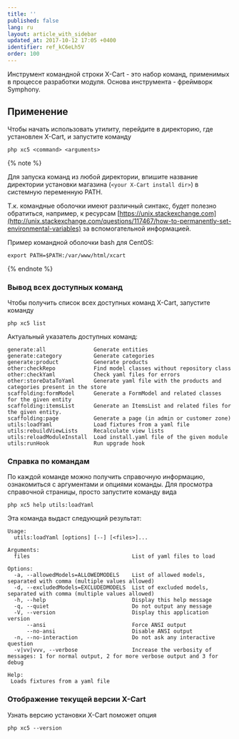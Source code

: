 ```yaml
---
title: ''
published: false
lang: ru
layout: article_with_sidebar
updated_at: 2017-10-12 17:05 +0400
identifier: ref_kC6eLh5V
order: 100
---
```


Инструмент командной строки X-Cart - это набор команд, применимых в процессе разработки модуля.  Основа инструмента - фреймворк Symphony.

## Применение

Чтобы начать использовать утилиту, перейдите в директорию, где установлен X-Cart, и запустите команду

```
php xc5 <command> <arguments>
```

{% note %}

Для запуска команд из любой директории, впишите название директории установки магазина (`<your X-Cart install dir>`) в системную переменную PATH. 

Т.к. командные оболочки имеют различный синтакс, будет полезно обратиться, например, к ресурсам [https://unix.stackexchange.com](http://unix.stackexchange.com/questions/117467/how-to-permanently-set-environmental-variables) за вспомогательной информацией.

Пример командной оболочки bash для CentOS:

```
export PATH=$PATH:/var/www/html/xcart
```

{% endnote %}

### Вывод всех доступных команд

Чтобы получить список всех доступных команд X-Cart, запустите команду

```
php xc5 list
```

Актуальный указатель доступных команд:

```
generate:all               Generate entities
generate:category          Generate categories
generate:product           Generate products
other:checkRepo            Find model classes without repository class
other:checkYaml            Check yaml files for errors
other:storeDataToYaml      Generate yaml file with the products and categories present in the store
scaffolding:formModel      Generate a FormModel and related classes for the given entity
scaffolding:itemsList      Generate an ItemsList and related files for the given entity.
scaffolding:page           Generate a page (in admin or customer zone)
utils:loadYaml             Load fixtures from a yaml file
utils:rebuildViewLists     Recalculate view lists
utils:reloadModuleInstall  Load install.yaml file of the given module
utils:runHook              Run upgrade hook
```

### Справка по командам

По каждой команде можно получить справочную информацию, ознакомиться с аргументами и опциями команды. Для просмотра справочной страницы, просто запустите команду вида 

```
php xc5 help utils:loadYaml
```

Эта команда выдаст следующий результат:

```
Usage:
  utils:loadYaml [options] [--] [<files>]...

Arguments:
  files                                List of yaml files to load

Options:
  -a, --allowedModels=ALLOWEDMODELS    List of allowed models, separated with comma (multiple values allowed)
  -d, --excludedModels=EXCLUDEDMODELS  List of excluded models, separated with comma (multiple values allowed)
  -h, --help                           Display this help message
  -q, --quiet                          Do not output any message
  -V, --version                        Display this application version
      --ansi                           Force ANSI output
      --no-ansi                        Disable ANSI output
  -n, --no-interaction                 Do not ask any interactive question
  -v|vv|vvv, --verbose                 Increase the verbosity of messages: 1 for normal output, 2 for more verbose output and 3 for debug

Help:
 Loads fixtures from a yaml file
```

### Отображение текущей версии X-Cart

Узнать версию установки X-Cart поможет опция

```
php xc5 --version
```





